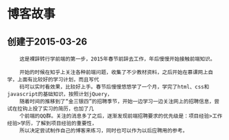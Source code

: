 博客故事
=========
创建于2015-03-26
----------------
		这是裸辞转行学前端的第一步，2015年春节前辞去工作，年后慢慢开始接触前端知识。
		
		开始的时候在知乎上关注各种前端问题，收集了不少教材资料，之后开始在慕课网上自学，上面有比较好的学习计划，而且写代
		码可以实时看效果，比较好上手。春节后慢慢悠悠学了一个月，学完了html、css和javascript的基础知识，按照计划jQuery，
		随着时间的推移到了“金三银四”的招聘季节，开始一边学习一边关注网上的招聘信息，尝试在拉钩上投了实习的简历，也加了几
		个前端的QQ群。关注的消息多了之后，逐渐发现前端招聘要求的优先级是：项目经验>工作经验>学历，了解到项目经验的重要性，
		所以决定尝试制作自己的博客来练习，同时也可以作为以后应聘用的参考。
	
